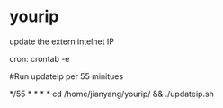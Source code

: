 # yourip
update the extern intelnet IP 

cron: crontab -e 

#Run updateip per 55 minitues

*/55 * * * * cd /home/jianyang/yourip/ && ./updateip.sh  
